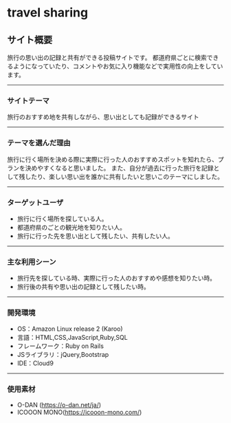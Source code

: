 # travel sharing

## サイト概要
旅行の思い出の記録と共有ができる投稿サイトです。
都道府県ごとに検索できるようになっていたり、コメントやお気に入り機能などで実用性の向上をしています。

---
### サイトテーマ
旅行のおすすめ地を共有しながら、思い出としても記録ができるサイト

---

### テーマを選んだ理由
旅行に行く場所を決める際に実際に行った人のおすすめスポットを知れたら、プランを決めやすくなると思いました。
また、自分が過去に行った旅行を記録として残したり、楽しい思い出を誰かに共有したいと思いこのテーマにしました。

---

### ターゲットユーザ
* 旅行に行く場所を探している人。
* 都道府県のごとの観光地を知りたい人。
* 旅行に行った先を思い出として残したい、共有したい人。

---
### 主な利用シーン
* 旅行先を探している時、実際に行った人のおすすめや感想を知りたい時。
* 旅行後の共有や思い出の記録として残したい時。

---
### 開発環境
* OS：Amazon Linux release 2 (Karoo)
* 言語：HTML,CSS,JavaScript,Ruby,SQL
* フレームワーク：Ruby on Rails
* JSライブラリ：jQuery,Bootstrap
* IDE：Cloud9

---
### 使用素材
* O-DAN (https://o-dan.net/ja/)
* ICOOON MONO(https://icooon-mono.com/)
